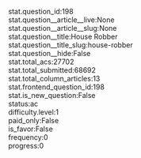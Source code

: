 stat.question_id:198  
stat.question__article__live:None  
stat.question__article__slug:None  
stat.question__title:House Robber  
stat.question__title_slug:house-robber  
stat.question__hide:False  
stat.total_acs:27702  
stat.total_submitted:68692  
stat.total_column_articles:13  
stat.frontend_question_id:198  
stat.is_new_question:False  
status:ac  
difficulty.level:1  
paid_only:False  
is_favor:False  
frequency:0  
progress:0  

